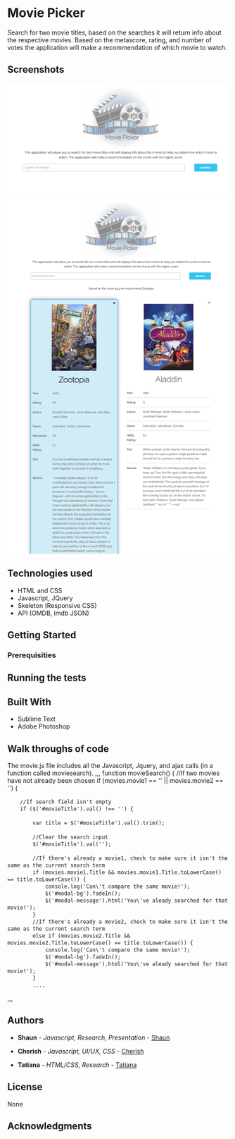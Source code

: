 # Movie Picker

Search for two movie titles, based on the searches it will return info about the respective movies. Based on the metascore, rating, and number of votes the application will make a recommendation of which movie to watch.

## Screenshots
![Alt text](/images/screenshot1.png?raw=true "Movie Picker Search and Logo")
![Alt text](/images/screenshot2.png?raw=true "Optional Title")

## Technologies used
- HTML and CSS
- Javascript, JQuery 
- Skeleton (Responsive CSS)
- API (OMDB, imdb JSON)

## Getting Started

### Prerequisities

## Running the tests

## Built With

* Sublime Text
* Adobe Photoshop

## Walk throughs of code

The movie.js file includes all the Javascript, Jquery, and ajax calls (in a function called moviesearch). 
,,,
function movieSearch() {
	//If two movies have not already been chosen
	if (movies.movie1 == '' || movies.movie2 == '') {

		//If search field isn't empty
		if ($('#movieTitle').val() !== '') {

			var title = $('#movieTitle').val().trim();

			//Clear the search input
			$('#movieTitle').val('');

			//If there's already a movie1, check to make sure it isn't the same as the current search term
			if (movies.movie1.Title && movies.movie1.Title.toLowerCase() == title.toLowerCase()) {
				console.log('Can\'t compare the same movie!');
				$('#modal-bg').fadeIn();
				$('#modal-message').html('You\'ve aleady searched for that movie!');
			}
			//If there's already a movie2, check to make sure it isn't the same as the current search term
			else if (movies.movie2.Title && movies.movie2.Title.toLowerCase() == title.toLowerCase()) {
				console.log('Can\'t compare the same movie!');
				$('#modal-bg').fadeIn();
				$('#modal-message').html('You\'ve aleady searched for that movie!');
			}
			....
,,,

## Authors

* **Shaun** - *Javascript, Research, Presentation* - [Shaun](https://github.com/fullers)

* **Cherish** - *Javascript, UI/UX, CSS* - [Cherish](https://github.com/nckhang)

* **Tatiana** - *HTML/CSS, Research* - [Tatiana](https://github.com/tsg1204)

## License
   
   None

## Acknowledgments
